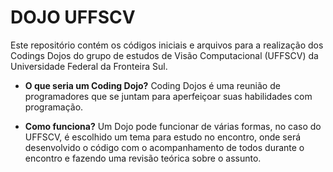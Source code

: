 
# DOJO UFFSCV

Este repositório contém os códigos iniciais e arquivos para a realização dos Codings Dojos do grupo de estudos de Visão Computacional (UFFSCV) da Universidade Federal da Fronteira Sul.

- __O que seria um Coding Dojo?__
Coding Dojos é uma reunião de programadores que se juntam para aperfeiçoar suas habilidades com programação. 

- __Como funciona?__
Um Dojo pode funcionar de várias formas, no caso do UFFSCV, é escolhido um tema para estudo no encontro, onde será desenvolvido o código com o acompanhamento de todos durante o encontro e fazendo uma revisão teórica sobre o assunto.


